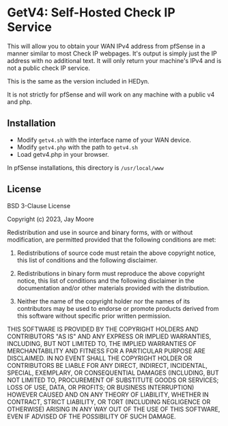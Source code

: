 # GetV4: Self-Hosted Check IP Service

This will allow you to obtain your WAN IPv4 address from pfSense in a manner similar to most Check IP webpages. It's
output is simply just the IP address with no additional text. It will only return your machine's IPv4 and is not a 
public check IP service.

This is the same as the version included in HEDyn.

It is not strictly for pfSense and will work on any machine with a public v4 and php.

## Installation

- Modify `getv4.sh` with the interface name of your WAN device.
- Modify `getv4.php` with the path to `getv4.sh`
- Load getv4.php in your browser.

In pfSense installations, this directory is `/usr/local/www`

## License 

BSD 3-Clause License

Copyright (c) 2023, Jay Moore

Redistribution and use in source and binary forms, with or without
modification, are permitted provided that the following conditions are met:

1. Redistributions of source code must retain the above copyright notice, this
   list of conditions and the following disclaimer.

2. Redistributions in binary form must reproduce the above copyright notice,
   this list of conditions and the following disclaimer in the documentation
   and/or other materials provided with the distribution.

3. Neither the name of the copyright holder nor the names of its
   contributors may be used to endorse or promote products derived from
   this software without specific prior written permission.

THIS SOFTWARE IS PROVIDED BY THE COPYRIGHT HOLDERS AND CONTRIBUTORS "AS IS"
AND ANY EXPRESS OR IMPLIED WARRANTIES, INCLUDING, BUT NOT LIMITED TO, THE
IMPLIED WARRANTIES OF MERCHANTABILITY AND FITNESS FOR A PARTICULAR PURPOSE ARE
DISCLAIMED. IN NO EVENT SHALL THE COPYRIGHT HOLDER OR CONTRIBUTORS BE LIABLE
FOR ANY DIRECT, INDIRECT, INCIDENTAL, SPECIAL, EXEMPLARY, OR CONSEQUENTIAL
DAMAGES (INCLUDING, BUT NOT LIMITED TO, PROCUREMENT OF SUBSTITUTE GOODS OR
SERVICES; LOSS OF USE, DATA, OR PROFITS; OR BUSINESS INTERRUPTION) HOWEVER
CAUSED AND ON ANY THEORY OF LIABILITY, WHETHER IN CONTRACT, STRICT LIABILITY,
OR TORT (INCLUDING NEGLIGENCE OR OTHERWISE) ARISING IN ANY WAY OUT OF THE USE
OF THIS SOFTWARE, EVEN IF ADVISED OF THE POSSIBILITY OF SUCH DAMAGE.

